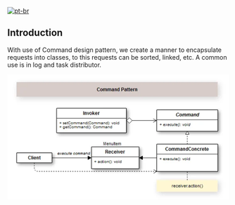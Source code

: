 
[![pt-br](https://img.shields.io/badge/lang-pt--br-green.svg)](README.pt-br.md)

## Introduction

With use of Command design pattern, we create a manner to encapsulate requests into classes, to this requests can be sorted, linked, etc. A common use is in log and task distributor.

![alt text](image.png)
